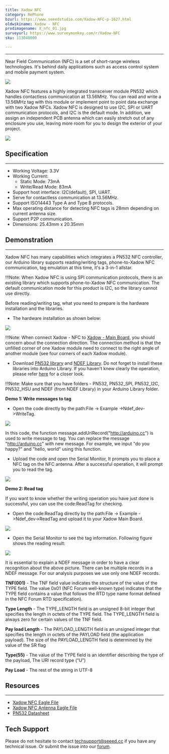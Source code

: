 ```yaml
---
title: Xadow NFC
category: RePhone
bzurl: https://www.seeedstudio.com/Xadow-NFC-p-1627.html
oldwikiname: Xadow - NFC
prodimagename: X_nfc_01.jpg
surveyurl: https://www.surveymonkey.com/r/Xadow-NFC
sku: 113040000

---
```


---
Near Field Communication (NFC) is a set of short-range wireless technologies. It's behind daily applications such as access control system and mobile payment system.

![](https://github.com/SeeedDocument/Xadow_NFC/raw/master/images/X_nfc_01.jpg)

Xadow NFC features a highly integrated transceiver module PN532 which handles contactless communication at 13.56MHz. You can read and write a 13.56MHz tag with this module or implement point to point data exchange with two Xadow NFCs. Xadow NFC is designed to use I2C, SPI or UART communication protocols, and I2C is the default mode. In addition, we assign an independent PCB antenna which can easily stretch out of any enclosure you use, leaving more room for you to design the exterior of your project.

[![](https://github.com/SeeedDocument/Seeed-WiKi/raw/master/docs/images/300px-Get_One_Now_Banner-ragular.png)](https://www.seeedstudio.com/Xadow-NFC-p-1627.html)

## Specification
---
- Working Voltage: 3.3V
- Working Current:
  - Static Mode: 73mA
  - Write/Read Mode: 83mA
- Support host interface: I2C(default), SPI, UART.
- Serve for contactless communication at 13.56MHz.
- Support ISO14443 Type A and Type B protocols.
- Max operating distance for detecting NFC tags is 28mm depending on current antenna size.
- Support P2P communication.
- Dimensions: 25.43mm x 20.35mm

## Demonstration
---
Xadow NFC has many capabilities which integrates a PN532 NFC controller, our Arduino library supports reading/writing tags, phone-to-Xadow NFC communication, tag emulation at this time, it's a 3-in-1 allstar.

!!!Note:
    When Xadow NFC is using SPI communication protocols, there is an existing library which supports phone-to-Xadow NFC communication. The default communication mode for this product is I2C, so the library cannot use directly.

Before reading/writing tag, what you need to prepare is the hardware installation and the libraries.

- The hardware installation as shown below:

![](https://github.com/SeeedDocument/Xadow_NFC/raw/master/images/XadowNFC.jpg)

!!!Note:
    When connect Xadow - NFC to [Xadow - Main Board](http://wiki.seeedstudio.com/wiki/Xadow_-_Main_Board), you should concern about the connection direction. The connection method is that the unfilled corner of one Xadow module need to connect to the right angle of another module (see four corners of each Xadow module).


- Download [PN532 library](https://github.com/Seeed-Studio/PN532) and [NDEF Library](https://github.com/don/NDEF). Do not forget to install these libraries into Arduino Library. If you haven't knew clearly the operation, please refer [here](http://www.seeedstudio.com/wiki/How_to_install_Arduino_Library) for a closer look.

!!!Note:
    Make sure that you have folders - PN532, PN532_SPI, PN532_I2C, PN532_HSU and NDEF (from NDEF Library) in your Arduino Library folder.

**Demo 1: Write messages to tag**

- Open the code directly by the path:File -> Example ->Ndef_dev->WriteTag.

![](https://github.com/SeeedDocument/Xadow_NFC/raw/master/images/Code_Interfae.jpg)

In this code, the function message.addUriRecord("http://arduino.cc") is used to write message to tag. You can replace the message "http://arduino.cc" with new message. For example, we input "do you happy?" and "hello, world" using this function.

- Upload the code and open the Serial Monitor, It prompts you to place a NFC tag on the NFC antenna. After a successful operation, it will prompt you to read the tag.

![](https://github.com/SeeedDocument/Xadow_NFC/raw/master/images/WriteTag.jpg)

**Demo 2: Read tag**

If you want to know whether the writing operation you have just done is successful, you can use the code:ReadTag for checking.

- Open the code:ReadTag directly by the path:File -> Example ->Ndef_dev->ReadTag and upload it to your Xadow Main Board.

![](https://github.com/SeeedDocument/Xadow_NFC/raw/master/images/ReadTag_code.bmp)

- Open the Serial Monitor to see the tag information. Following figure shows the reading result:

![](https://github.com/SeeedDocument/Xadow_NFC/raw/master/images/Read_a_Tag.jpg)

It is essential to explain a NDEF message in order to have a clear recognition about the above picture. There can be multiple records in a NDEF message. For our analysis purposes we use only one NDEF records.

**TNF(001)** - The TNF field value indicates the structure of the value of the TYPE field. The value 0x01 (NFC Forum well-known type) indicates that the TYPE field contains a value that follows the RTD type name format defined in the NFC Forum RTD specification).

**Type Length** - The TYPE_LENGTH field is an unsigned 8-bit integer that specifies the length in octets of the TYPE field. The TYPE_LENGTH field is always zero for certain values of the TNF field.

**Pay load Length** - The PAYLOAD_LENGTH field is an unsigned integer that specifies the length in octets of the PAYLOAD field (the application payload). The size of the PAYLOAD_LENGTH field is determined by the value of the SR flag

**Type(55)** - The value of the TYPE field is an identifier describing the type of the payload, The URI record type (“U”)

**Pay Load** - The rest of the string in UTF-8

## Resources
---
- [Xadow NFC Eagle File](https://github.com/SeeedDocument/Xadow_NFC/raw/master/resources/Xadow_NFC_Eagle_File.zip)
- [Xadow NFC Antenna Eagle File](https://github.com/SeeedDocument/Xadow_NFC/raw/master/resources/Xadow_NFC_Antanna.zip)
- [PN532 Datasheet](https://github.com/SeeedDocument/Xadow_NFC/raw/master/resources/PN532.pdf)

## Tech Support
Please do not hesitate to contact [techsupport@seeed.cc](techsupport@seeed.cc) if you have any technical issue. Or submit the issue into our [forum](http://seeedstudio.com/forum/). 